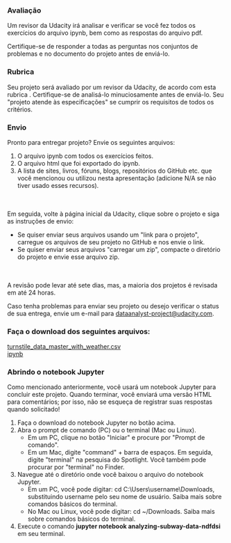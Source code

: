 ### Avaliação
Um revisor da Udacity irá analisar e verificar se você fez todos os exercícios do arquivo ipynb, bem como as respostas do arquivo pdf.

Certifique-se de responder a todas as perguntas nos conjuntos de problemas e no documento do projeto antes de enviá-lo.

### Rubrica
Seu projeto será avaliado por um revisor da Udacity, de acordo com esta rubrica . Certifique-se de analisá-lo minuciosamente antes de enviá-lo. Seu "projeto atende às especificações" se cumprir os requisitos de todos os critérios.

### Envio
Pronto para entregar projeto? Envie os seguintes arquivos:

1. O arquivo ipynb com todos os exercícios feitos.
2. O arquivo html que foi exportado do ipynb.
3. A lista de sites, livros, fóruns, blogs, repositórios do GitHub etc. que você mencionou ou utilizou nesta apresentação (adicione N/A se não tiver usado esses recursos).

</br></br>
Em seguida, volte à página inicial da Udacity, clique sobre o projeto e siga as instruções de envio:

* Se quiser enviar seus arquivos usando um "link para o projeto", carregue os arquivos de seu projeto no GitHub e nos envie o link.
* Se quiser enviar seus arquivos "carregar um zip", compacte o diretório do projeto e envie esse arquivo zip.

</br></br>
A revisão pode levar até sete dias, mas, a maioria dos projetos é revisada em até 24 horas.

Caso tenha problemas para enviar seu projeto ou desejo verificar o status de sua entrega, envie um e-mail para dataanalyst-project@udacity.com.

### Faça o download dos seguintes arquivos:
[turnstile_data_master_with_weather.csv](https://drive.google.com/file/d/0B6d5LJ-6Fev6Nk9nbExGbFhuX2M/view)<br/>
[ipynb](https://s3.amazonaws.com/video.udacity-data.com/topher/2018/November/5bf32351_analyzing-subway-data-ndfdsi/analyzing-subway-data-ndfdsi.ipynb)

### Abrindo o notebook Jupyter
Como mencionado anteriormente, você usará um notebook Jupyter para concluir este projeto. Quando terminar, você enviará uma versão HTML para comentários; por isso, não se esqueça de registrar suas respostas quando solicitado!

1. Faça o download do notebook Jupyter no botão acima.
2. Abra o prompt de comando (PC) ou o terminal (Mac ou Linux).
   * Em um PC, clique no botão "Iniciar" e procure por "Prompt de comando".
   * Em um Mac, digite "command" + barra de espaços. Em seguida, digite "terminal" na pesquisa do Spotlight. Você também pode procurar por "terminal" no Finder.
3. Navegue até o diretório onde você baixou o arquivo do notebook Jupyter.
   * Em um PC, você pode digitar: cd C:\Users\username\Downloads\, substituindo username pelo seu nome de usuário. Saiba mais sobre comandos básicos do terminal.
   * No Mac ou Linux, você pode digitar: cd ~/Downloads. Saiba mais sobre comandos básicos do terminal.
4. Execute o comando **jupyter notebook analyzing-subway-data-ndfdsi** em seu terminal.

